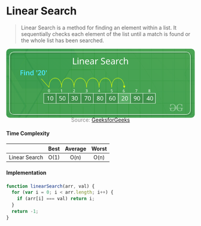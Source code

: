 # Linear Search

> Linear Search is a method for finding an element within a list. It sequentially checks each element of the list until a match is found or the whole list has been searched.

![](linearSearch.png)
<p style="color: #888888; text-align: center; margin-top: -20px;">Source: <a href="https://www.geeksforgeeks.org/linear-search/">GeeksforGeeks</a></p>

#### Time Complexity

|                |       Best      |      Average     |       Worst      |
|----------------|:---------------:|:----------------:|:----------------:|
| Linear Search  |       O(1)      |        O(n)      |        O(n)      |

#### Implementation

```javascript
function linearSearch(arr, val) {
  for (var i = 0; i < arr.length; i++) {
    if (arr[i] === val) return i;
  }
  return -1;
}
```